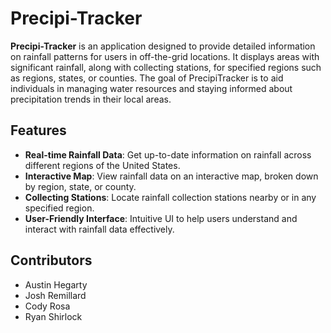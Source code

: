 # Precipi-Tracker
 
**Precipi-Tracker** is an application designed to provide detailed information on rainfall patterns for users in off-the-grid locations. It displays areas with significant rainfall, along with collecting stations, for specified regions such as regions, states, or counties. The goal of PrecipiTracker is to aid individuals in managing water resources and staying informed about precipitation trends in their local areas.

## Features

- **Real-time Rainfall Data**: Get up-to-date information on rainfall across different regions of the United States.
- **Interactive Map**: View rainfall data on an interactive map, broken down by region, state, or county.
- **Collecting Stations**: Locate rainfall collection stations nearby or in any specified region.
- **User-Friendly Interface**: Intuitive UI to help users understand and interact with rainfall data effectively.

## Contributors
- Austin Hegarty
- Josh Remillard
- Cody Rosa
- Ryan Shirlock
